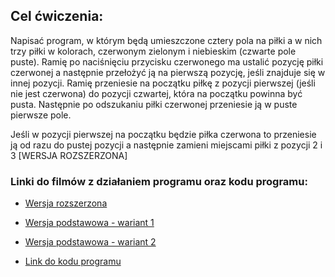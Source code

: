 ## Cel ćwiczenia:

Napisać program, w którym będą umieszczone cztery pola na piłki a w nich trzy piłki w
kolorach, czerwonym zielonym i niebieskim (czwarte pole puste). Ramię po naciśnięciu
przycisku czerwonego ma ustalić pozycję piłki czerwonej a następnie przełożyć ją na
pierwszą pozycję, jeśli znajduje się w innej pozycji. Ramię przeniesie na początku piłkę z
pozycji pierwszej (jeśli nie jest czerwona) do pozycji czwartej, która na początku powinna
być pusta. Następnie po odszukaniu piłki czerwonej przeniesie ją w puste pierwsze pole.

Jeśli w pozycji pierwszej na początku będzie piłka czerwona to przeniesie ją od razu do
pustej pozycji a następnie zamieni miejscami piłki z pozycji 2 i 3  [WERSJA ROZSZERZONA]

### Linki do filmów z działaniem programu oraz kodu programu:

- [Wersja rozszerzona](https://www.youtube.com/watch?v=KINjIv8WEDI)
- [Wersja podstawowa - wariant 1](https://www.youtube.com/shorts/_QUKnhEc690)
- [Wersja podstawowa - wariant 2](https://www.youtube.com/shorts/1EfnCwiPb48)

- [Link do kodu programu](https://uniwersytetslaski-my.sharepoint.com/my?id=%2Fpersonal%2Faleksander%5Fbialka%5Fo365%5Fus%5Fedu%5Fpl%2FDocuments%2FZAD%5F7%2Epdf&parent=%2Fpersonal%2Faleksander%5Fbialka%5Fo365%5Fus%5Fedu%5Fpl%2FDocuments&ga=1)
